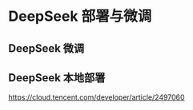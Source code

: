 # DeepSeek 部署与微调

## DeepSeek 微调

## DeepSeek 本地部署

https://cloud.tencent.com/developer/article/2497060